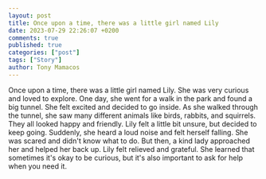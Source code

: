 ```yaml
---
layout: post
title: Once upon a time, there was a little girl named Lily
date: 2023-07-29 22:26:07 +0200
comments: true
published: true
categories: ["post"]
tags: ["Story"]
author: Tony Mamacos
---
```

Once upon a time, there was a little girl named Lily. She was very curious and loved to explore. One day, she went for a walk in the park and found a big tunnel. She felt excited and decided to go inside.
As she walked through the tunnel, she saw many different animals like birds, rabbits, and squirrels. They all looked happy and friendly. Lily felt a little bit unsure, but decided to keep going.
Suddenly, she heard a loud noise and felt herself falling. She was scared and didn't know what to do. But then, a kind lady approached her and helped her back up. Lily felt relieved and grateful. She learned that sometimes it's okay to be curious, but it's also important to ask for help when you need it.
